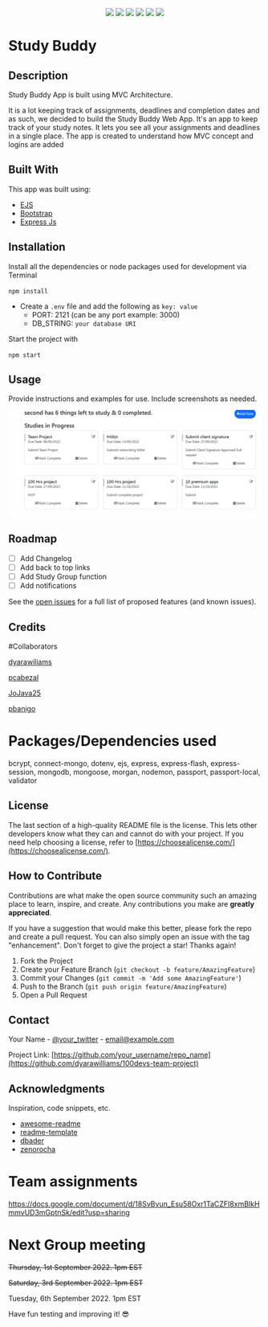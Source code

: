  <p align="center">
<img src="https://img.shields.io/github/contributors/dyarawilliams/100devs-team-project?color=blue&style=for-the-badge">
<img src="https://img.shields.io/github/forks/dyarawilliams/100devs-team-project?color=lgreen&style=for-the-badge">
<img src="https://img.shields.io/github/stars/dyarawilliams/100devs-team-project?color=yellow&style=for-the-badge">
<img src="https://img.shields.io/github/issues/dyarawilliams/100devs-team-project?color=red&style=for-the-badge">
<img src="https://img.shields.io/github/issues-pr/dyarawilliams/100devs-team-project?color=darkorange&label=Pull%20Requests&style=for-the-badge">
<img src="https://img.shields.io/github/license/dyarawilliams/100devs-team-project?style=for-the-badge">
</p>

# Study Buddy

## Description

Study Buddy App is built using MVC Architecture.

It is a lot keeping track of assignments, deadlines and completion dates and as such, we decided to build the Study Buddy Web App.
It's an app to keep track of your study notes. It lets you see all your assignments and deadlines in a single place. The app is created to understand how MVC concept and logins are added



## Built With

This app was built using: 

* [EJS](https://ejs.org/)
* [Bootstrap](https://getbootstrap.com)
* [Express Js](https://expressjs.org)

## Installation

Install all the dependencies or node packages used for development via Terminal

`npm install` 


- Create a `.env` file and add the following as `key: value` 
  - PORT: 2121 (can be any port example: 3000) 
  - DB_STRING: `your database URI` 

Start the project with

`npm start` 


## Usage

Provide instructions and examples for use. Include screenshots as needed.

![Project Screen Shot](public/images/studypage.png?raw=true)

## Roadmap

- [ ] Add Changelog
- [ ] Add back to top links
- [ ] Add Study Group function
- [ ] Add notifications

See the [open issues](https://github.com/dyarawilliams/100devs-team-project/issues) for a full list of proposed features (and known issues).


## Credits

#Collaborators

[dyarawiliams](https://github.com/dyarawiliams)

[pcabezal](https://github.com/pcabezal)

[JoJava25](https://github.com/JoJava25)

[pbanigo](https://github.com/pbanigo)

 
# Packages/Dependencies used 

bcrypt, connect-mongo, dotenv, ejs, express, express-flash, express-session, mongodb, mongoose, morgan, nodemon, passport, passport-local, validator


## License

The last section of a high-quality README file is the license. This lets other developers know what they can and cannot do with your project. If you need help choosing a license, refer to [https://choosealicense.com/](https://choosealicense.com/).

## How to Contribute

Contributions are what make the open source community such an amazing place to learn, inspire, and create. Any contributions you make are **greatly appreciated**.

If you have a suggestion that would make this better, please fork the repo and create a pull request. You can also simply open an issue with the tag "enhancement".
Don't forget to give the project a star! Thanks again!

1. Fork the Project
2. Create your Feature Branch (`git checkout -b feature/AmazingFeature`)
3. Commit your Changes (`git commit -m 'Add some AmazingFeature'`)
4. Push to the Branch (`git push origin feature/AmazingFeature`)
5. Open a Pull Request

## Contact

Your Name - [@your_twitter](https://twitter.com/your_username) - email@example.com

Project Link: [https://github.com/your_username/repo_name](https://github.com/dyarawilliams/100devs-team-project)

## Acknowledgments

Inspiration, code snippets, etc.
* [awesome-readme](https://github.com/matiassingers/awesome-readme)
* [readme-template](https://gist.github.com/DomPizzie/7a5ff55ffa9081f2de27c315f5018afc)
* [dbader](https://github.com/dbader/readme-template)
* [zenorocha](https://gist.github.com/zenorocha/4526327)

# Team assignments

https://docs.google.com/document/d/18SvBvun_Esu58Oxr1TaCZFI8xmBIkHmmvUD3mGptnSk/edit?usp=sharing

# Next Group meeting

~~Thursday, 1st September 2022. 1pm EST~~

~~Saturday, 3rd September 2022. 1pm EST~~

Tuesday, 6th September 2022. 1pm EST

 Have fun testing and improving it! 😎


